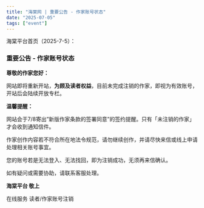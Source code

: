 ```yaml
---
title: "海棠网 | 重要公告 - 作家账号状态" 
date: "2025-07-05"
tags: ["event"] 
---
```


海棠平台首页（2025-7-5）：

### 重要公告 - 作家账号状态

**尊敬的作家您好：**

网站即将重新开站，**为顾及读者权益**，目前未完成注销的作家，即视为有效账号，开站后会陆续开放专栏。

**温馨提醒：**

网站会于7/8寄出”新版作家条款的签署同意”的签约提醒。只有「未注销的作家」才会收到通知信件。

作家创作内容若不符合所在地法令规范，请勿继续创作，并请尽快来信或线上申请处理相关账号事宜。

您的账号若是无法登入、无法找回，即为注销成功，无须再来信确认。

如有疑问或需要协助，请联系客服处理。

**海棠平台 敬上**

在线服务 读者/作家账号注销
